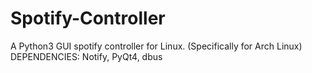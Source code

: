# Spotify-Controller
A Python3 GUI spotify controller for Linux. (Specifically for Arch Linux)
DEPENDENCIES: Notify, PyQt4, dbus

